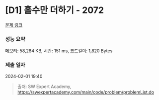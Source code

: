 # [D1] 홀수만 더하기 - 2072 

[문제 링크](https://swexpertacademy.com/main/code/problem/problemDetail.do?contestProbId=AV5QSEhaA5sDFAUq) 

### 성능 요약

메모리: 58,284 KB, 시간: 151 ms, 코드길이: 1,820 Bytes

### 제출 일자

2024-02-01 19:40



> 출처: SW Expert Academy, https://swexpertacademy.com/main/code/problem/problemList.do